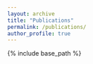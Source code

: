 ```yaml
---
layout: archive
title: "Publications"
permalink: /publications/
author_profile: true
---
```


{% include base_path %}

